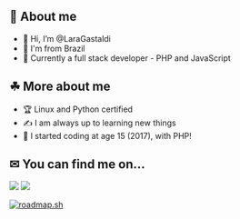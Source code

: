 ## 🤔 About me
- 👋 Hi, I’m @LaraGastaldi
- 🌴 I'm from Brazil
- 🔬 Currently a full stack developer - PHP and JavaScript

## ☘ More about me
- 🏆 Linux and Python certified
- ✍ I am always up to learning new things
- 📖 I started coding at age 15 (2017), with PHP!

## ✉ You can find me on...
[<img src="https://img.shields.io/badge/LinkedIn-0077B5?style=for-the-badge&logo=linkedin&logoColor=white"/>](https://www.linkedin.com/in/lara-gastaldi-0253481a4/)
[<img src="https://img.shields.io/badge/Gmail-D14836?style=for-the-badge&logo=gmail&logoColor=white"/>](mailto:lara.f.gastaldi@gmail.com)

[![roadmap.sh](https://roadmap.sh/card/tall/66450167f4bbac65702c3951?variant=dark)](https://roadmap.sh)

<!---
LaraGastaldi/LaraGastaldi is a ✨ special ✨ repository because its `README.md` (this file) appears on your GitHub profile.
You can click the Preview link to take a look at your changes.
--->
